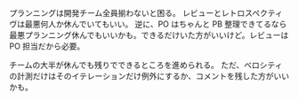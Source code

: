 プランニングは開発チーム全員揃わないと困る。
レビューとレトロスペクティヴは最悪何人か休んでいてもいい。
逆に、PO はちゃんと PB 整理できてるなら最悪プランニング休んでもいいかも。できるだけいた方がいいけど。レビューは PO 担当だから必要。

チームの大半が休んでも残りでできるところを進められる。
ただ、ベロシティの計測だけはそのイテレーションだけ例外にするか、コメントを残した方がいいかも。
